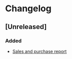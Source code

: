# Changelog

## [Unreleased]

### Added
- [Sales and purchase report](https://gitlab.com/atri-tech/atri-maintainers/niyopolymers/-/merge_requests/97)
